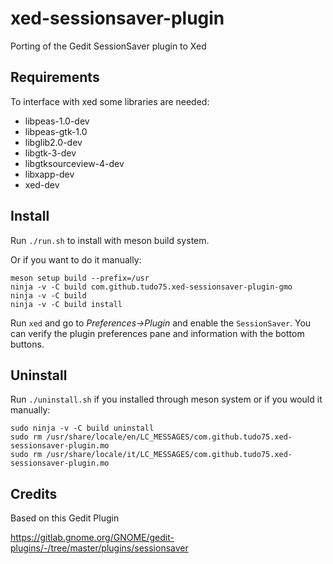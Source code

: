 # xed-sessionsaver-plugin

Porting of the Gedit SessionSaver plugin to Xed

## Requirements

To interface with xed some libraries are needed:

* libpeas-1.0-dev
* libpeas-gtk-1.0
* libglib2.0-dev
* libgtk-3-dev
* libgtksourceview-4-dev
* libxapp-dev
* xed-dev

## Install

Run <code>./run.sh</code> to install with meson build system.

Or if you want to do it manually:

    meson setup build --prefix=/usr
    ninja -v -C build com.github.tudo75.xed-sessionsaver-plugin-gmo
    ninja -v -C build
    ninja -v -C build install
    

Run <code>xed</code> and go to <i>Preferences->Plugin</i> and enable the <code>SessionSaver</code>. 
You can verify the plugin preferences pane and information with the bottom buttons.

## Uninstall

Run <code>./uninstall.sh</code> if you installed through meson system or if you would it manually:
    
    sudo ninja -v -C build uninstall
    sudo rm /usr/share/locale/en/LC_MESSAGES/com.github.tudo75.xed-sessionsaver-plugin.mo
    sudo rm /usr/share/locale/it/LC_MESSAGES/com.github.tudo75.xed-sessionsaver-plugin.mo

## Credits

Based on this Gedit Plugin

https://gitlab.gnome.org/GNOME/gedit-plugins/-/tree/master/plugins/sessionsaver